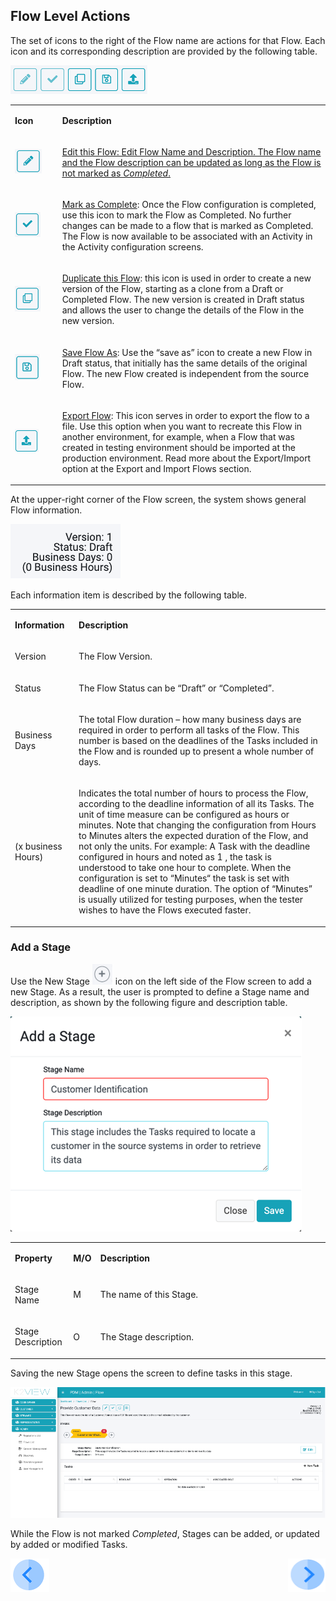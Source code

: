 ## Flow Level Actions

The set of icons to the right of the Flow name are actions for that Flow. Each icon and its corresponding description are provided by the following table. 

 ![image](/articles/DPM/images/Figure_7_Flow_icons.png)

<table>
<tbody>
<tr>
<td width="100">
<p><strong>Icon</strong></p>
</td>
<td width="800">
<p><strong>Description</strong></p>
</td>
</tr>
<tr>
<td width="100"><img src="/articles/DPM/images/Figure_7a_edit_flow_icon.png" alt=""/></td>
<td width="800">
<p><u>Edit this Flow<u/>: Edit Flow Name and Description. The Flow name and the Flow description can be updated as long as the Flow is not marked as <em>Completed</em>.</p>
</td>
</tr>
<tr>
<td width="100"><img src="/articles/DPM/images/Figure_7b_mark_flow_as_complete_icon.png" alt=""/></td>
</td>
<td width="800">
<p><u>Mark as Complete</u>: Once the Flow configuration is completed, use this icon to mark the Flow as Completed. No further changes can be made to a flow that is marked as Completed. The Flow is now available to  be associated with an Activity in the Activity configuration screens.</p>
</td>
</tr>
<tr>
<td width="100"><img src="/articles/DPM/images/Figure_7c_duplicate_this_flow.png" alt=""/></td>
<td width="800">
<p><u>Duplicate this Flow</u>: this icon is used in order to create a new version of the Flow, starting as a clone from a Draft or Completed Flow. The new version is created in Draft status and allows the user to change the details of the Flow in the new version.</p>
</td>
</tr>
<tr>
<td width="100"><img src="/articles/DPM/images/Figure_7d_save_flow_as.png" alt=""/></td>
<td width="800">
<p><u>Save Flow As</u>: Use the “save as” icon to create a new Flow in Draft status, that initially has the same details of the original Flow. The new Flow created is independent from the source Flow.</p>
</td>
</tr>
<tr>
<td width="100"><img src="/articles/DPM/images/Figure_7_export_flow_icon.png" alt=""/></td>
<td width="800">
<p><u>Export Flow</u>: This icon serves in order to export the flow to a file. Use this option when you want to recreate this Flow in another environment, for example, when a Flow that was created in testing environment should be imported at the production environment. Read more about the Export/Import option at the Export and Import Flows section.</p>
</td>
</tr>
</tbody>
</table>

At the upper-right corner of the Flow screen, the system shows general Flow information. 

 ![image](/articles/DPM/images/Figure_8_Flow_information.png)

Each information item is described by the following table. 

<table>
<tbody>
<tr>
<td width="100">
<p><strong>Information</strong></p>
</td>
<td width="800">
<p><strong>Description</strong></p>
</td>
</tr>
<tr>
<td width="100">
<p>Version</p>
</td>
<td width="800">
<p>The Flow Version.</p>
</td>
</tr>
<tr>
<td width="100">
<p>Status</p>
</td>
<td width="800">
<p>The Flow Status can be &ldquo;Draft&rdquo; or &ldquo;Completed&rdquo;.</p>
</td>
</tr>
<tr>
<td width="100">
<p>Business Days</p>
</td>
<td width="800">
<p>The total Flow duration &ndash; how many business days are required in order to perform all tasks of the Flow. This number is based on the deadlines of the Tasks included in the Flow and is rounded up to present a whole number of days.</p>
</td>
</tr>
<tr>
<td width="100">
<p>(x business Hours)</p>
</td>
<td width="800">
<p>Indicates the total number of hours to process the Flow, according to the deadline information of all its Tasks. The unit of time measure can be configured as hours or minutes.  Note that changing the configuration from Hours to Minutes alters the expected duration of the Flow, and not only the units. For example: A Task with the deadline configured in hours and noted as 1 , the task is understood to take one hour to complete.  When the configuration is set to &ldquo;Minutes&ldquo; the task is set with deadline of one minute duration. The option of &ldquo;Minutes&rdquo; is usually utilized for testing purposes, when the tester wishes to have the Flows executed faster.</p>
</td>
</tr>
</tbody>
</table>

### Add a Stage

Use the New Stage ![image](/articles/DPM/images/Figure_8a_plus_icon.png) icon on the left side of the Flow screen to add a new Stage. As a result, the user is prompted to define a Stage name and description, as shown by the following figure and description table.

 ![image](/articles/DPM/images/Figure_9_Adding_a_new_Stage.png)

<table>
<tbody>
<tr>
<td width="85">
<p><strong>Property</strong></p>
</td>
<td width="30">
<p><strong>M/O</strong></p>
</td>
<td width="785">
<p><strong>Description</strong></p>
</td>
</tr>
<tr>
<td width="85">
<p>Stage Name</p>
</td>
<td width="30">
<p>M</p>
</td>
<td width="785">
<p>The name of this Stage.</p>
</td>
</tr>
<tr>
<td width="85">
<p>Stage Description</p>
</td>
<td width="30">
<p>O</p>
</td>
<td width="785">
<p>The Stage description.</p>
</td>
</tr>
</tbody>
</table>

Saving the new Stage opens the screen to define tasks in this stage. 

 ![image](/articles/DPM/images/Figure_10_New_Flow_initial_state.png)

While the Flow is not marked <i>Completed</i>, Stages can be added, or updated by added or modified Tasks. 

[![Previous](/articles/DPM/images/Previous.png)](/articles/DPM/02_Admin_Module/03_Flows.md)[<img align="right" width="60" height="54" src="/articles/DPM/images/Next.png">](/articles/DPM/02_Admin_Module/03_2_Flow_Export_Import.md)
